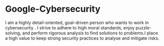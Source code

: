 # Google-Cybersecurity
I am a highly detail-oriented, goal-driven person who wants to work in cybersecurity . I strive to adhere to high moral standards, enjoy puzzle-solving, and perform rigorous analysis to find solutions to problems.I place a high value to keep strong security practices to analyse and mitigate risks.
